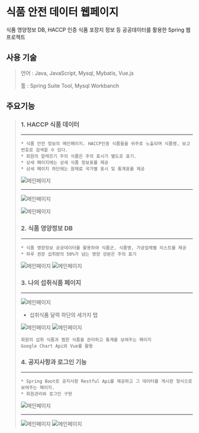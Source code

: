 # 식품 안전 데이터 웹페이지
식품 영양정보 DB, HACCP 인증 식품 포장지 정보 등 공공데이터를 활용한 Spring 웹 프로젝트

## 사용 기술
> 언어 : Java, JavaScript, Mysql, Mybatis, Vue.js
>
> 툴 : Spring Suite Tool, Mysql Workbanch

## 주요기능
> 
> ### 1. HACCP 식품 데이터
> ***
> ```
> * 식품 안전 정보의 메인페이지. HACCP인증 식품들을 위주로 노출되며 식품명, 보고번호로 검색할 수 있다.
> * 회원의 알레르기 주의 식품은 주의 표시가 별도로 표기.
> * 상세 페이지에는 상세 식품 정보표를 제공
> * 상세 페이지 하단에는 원재료 국가별 표시 및 통계표를 제공
> ```
>
> ![메인페이지](./SafeFood_Web_Spring_GJ_BYG_LSH/캡처/F01_식품명검색.PNG)
> ***
> ![메인페이지](./SafeFood_Web_Spring_GJ_BYG_LSH/캡처/F03_식품별_알레르기_표시.PNG)
>
> ![메인페이지](./SafeFood_Web_Spring_GJ_BYG_LSH/캡처/F15_원재료_국가별_표시및통계.PNG)
>
> ### 2. 식품 영양정보 DB
> ***
> ```
> * 식품 영양정보 공공데이터를 활용하여 식품군, 식품명, 가공업체별 리스트를 제공
> * 하루 권장 섭취량의 50%가 넘는 영양 성분은 주의 표기
> ```
> ![메인페이지](./SafeFood_Web_Spring_GJ_BYG_LSH/캡처/F21_검색기능.png)
> ![메인페이지](./SafeFood_Web_Spring_GJ_BYG_LSH/캡처/F04_식품별_영양성분_주의_표시.PNG)
>
> ### 3. 나의 섭취식품 페이지
> ***
> ![메인페이지](./SafeFood_Web_Spring_GJ_BYG_LSH/캡처/F08_섭취식품_데이터관리.PNG)
>
> * 섭취식품 달력 하단의 세가지 탭
>
> ![메인페이지](./SafeFood_Web_Spring_GJ_BYG_LSH/캡처/F09_섭취식품_영양소별통계.PNG)
> ![메인페이지](./SafeFood_Web_Spring_GJ_BYG_LSH/캡처/F12_찜한식품_통계보기.png)
> 
> ```
> 회원의 섭취 식품과 찜한 식품을 관리하고 통계를 보여주는 페이지
> Google Chart Api와 Vue를 활용
> ```
>
> ### 4. 공지사항과 로그인 기능
> ***
> ```
> * Spring Boot로 공지사항 Restful Api를 제공하고 그 데이터를 게시판 형식으로 보여주는 페이지.
> * 회원관리와 로그인 구현
> ```
>
> ![메인페이지](./SafeFood_Web_Spring_GJ_BYG_LSH/캡처/F07_공지사항_01.PNG)
> ***
> ![메인페이지](./SafeFood_Web_Spring_GJ_BYG_LSH/캡처/F05_회원관리.PNG)
> ![메인페이지](./SafeFood_Web_Spring_GJ_BYG_LSH/캡처/F06_로그인관리.png)
>
